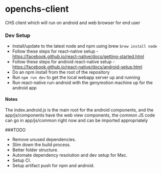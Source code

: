 # openchs-client
CHS client which will run on android and web browser for end user

### Dev Setup

* Install/update to the latest node and npm using brew `brew install node`
* Follow these steps for react-native setup - https://facebook.github.io/react-native/docs/getting-started.html
* Follow these steps for android react-native setup - https://facebook.github.io/react-native/docs/android-setup.html
* Do an npm install from the root of the repository
* Run `npm run dev` to get the local webapp server up and running
* Run react-native run-android with the genymotion machine up for the android app

#### Notes
The index.android.js is the main root for the android components, and the app/js/components have the web view components, the common JS code can go in app/js/common right now and can be imported appropriately

###TODO
* Remove unused dependencies.
* Slim down the build process.
* Better folder structure.
* Automate dependency resolution and dev setup for Mac.
* Setup CI.
* Setup artifact push for npm and android.
